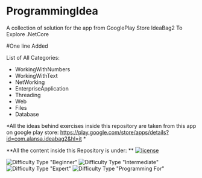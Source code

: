 # ProgrammingIdea
A collection of solution for the app from GooglePlay Store IdeaBag2 To Explore .NetCore

#One line Added

List of All Categories: 

  + WorkingWithNumbers
  + WorkingWithText
  + NetWorking
  + EnterpriseApplication
  + Threading
  + Web
  + Files
  + Database


*All the ideas behind exercises inside this repository are taken from this app on google play store: 
https://play.google.com/store/apps/details?id=com.alansa.ideabag2&hl=it *
 
**All the content inside this Repository is under: ** [![license](https://img.shields.io/github/license/mashape/apistatus.svg?style=flat-square)]()

![Difficulty Type](https://img.shields.io/badge/Difficulty-Beginner-green.svg) "Beginner"
![Difficulty Type](https://img.shields.io/badge/Difficulty-Intermediate-orange.svg) "Intermediate"
![Difficulty Type](https://img.shields.io/badge/Difficulty-expert-red.svg) "Expert"
![Difficulty Type](https://img.shields.io/badge/Programming%20For-Passion%20and%20Joy-blue.svg) "Programming For" 


